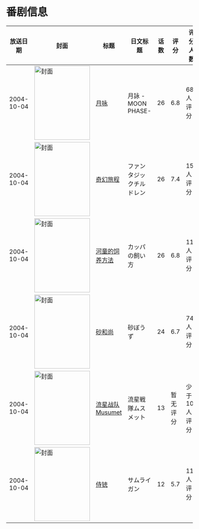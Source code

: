# 番剧信息

|放送日期|封面|标题|日文标题|话数|评分|评分人数|
|---|---|---|---|---|---|---|
|2004-10-04|<img src="//lain.bgm.tv/pic/cover/c/ca/75/973_GPCPh.jpg" alt="封面" style="width:150px;height:200px;object-fit:cover;">|[月咏](https://bangumi.tv/subject/973)|月詠 -MOON PHASE-|26|6.8|683人评分|
|2004-10-04|<img src="//lain.bgm.tv/pic/cover/c/8d/30/3188_h9isF.jpg" alt="封面" style="width:150px;height:200px;object-fit:cover;">|[奇幻旅程](https://bangumi.tv/subject/3188)|ファンタジックチルドレン|26|7.4|153人评分|
|2004-10-04|<img src="//lain.bgm.tv/pic/cover/c/1a/c9/11206_Q2Kgf.jpg" alt="封面" style="width:150px;height:200px;object-fit:cover;">|[河童的饲养方法](https://bangumi.tv/subject/11206)|カッパの飼い方|26|6.8|11人评分|
|2004-10-04|<img src="//lain.bgm.tv/pic/cover/c/8f/5f/24329_yyxPo.jpg" alt="封面" style="width:150px;height:200px;object-fit:cover;">|[砂和尚](https://bangumi.tv/subject/24329)|砂ぼうず|24|6.7|74人评分|
|2004-10-04|<img src="//lain.bgm.tv/pic/cover/c/3e/9e/66955_Z90I7.jpg" alt="封面" style="width:150px;height:200px;object-fit:cover;">|[流星战队Musumet](https://bangumi.tv/subject/66955)|流星戦隊ムスメット|13|暂无评分|少于10人评分|
|2004-10-04|<img src="//lain.bgm.tv/pic/cover/c/99/dc/102713_E3up0.jpg" alt="封面" style="width:150px;height:200px;object-fit:cover;">|[侍铳](https://bangumi.tv/subject/102713)|サムライガン|12|5.7|11人评分|
